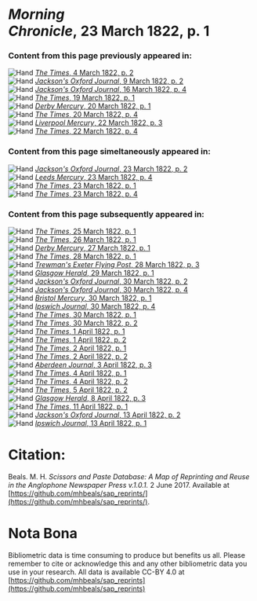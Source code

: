 # *Morning Chronicle*, 23 March 1822, p. 1  
  
### Content from this page previously appeared in:  
![Hand](http://scissorsandpaste.net/wp-content/uploads/2017/06/smallhandpointer.png) [*The Times*, 4 March 1822, p. 2](https://mhbeals.github.io/sap_html/The-Times/The-Times-4-March-1822-p-2)  
![Hand](http://scissorsandpaste.net/wp-content/uploads/2017/06/smallhandpointer.png) [*Jackson's Oxford Journal*, 9 March 1822, p. 2](https://mhbeals.github.io/sap_html/Jackson's-Oxford-Journal/Jackson's-Oxford-Journal-9-March-1822-p-2)  
![Hand](http://scissorsandpaste.net/wp-content/uploads/2017/06/smallhandpointer.png) [*Jackson's Oxford Journal*, 16 March 1822, p. 4](https://mhbeals.github.io/sap_html/Jackson's-Oxford-Journal/Jackson's-Oxford-Journal-16-March-1822-p-4)  
![Hand](http://scissorsandpaste.net/wp-content/uploads/2017/06/smallhandpointer.png) [*The Times*, 19 March 1822, p. 1](https://mhbeals.github.io/sap_html/The-Times/The-Times-19-March-1822-p-1)  
![Hand](http://scissorsandpaste.net/wp-content/uploads/2017/06/smallhandpointer.png) [*Derby Mercury*, 20 March 1822, p. 1](https://mhbeals.github.io/sap_html/Derby-Mercury/Derby-Mercury-20-March-1822-p-1)  
![Hand](http://scissorsandpaste.net/wp-content/uploads/2017/06/smallhandpointer.png) [*The Times*, 20 March 1822, p. 4](https://mhbeals.github.io/sap_html/The-Times/The-Times-20-March-1822-p-4)  
![Hand](http://scissorsandpaste.net/wp-content/uploads/2017/06/smallhandpointer.png) [*Liverpool Mercury*, 22 March 1822, p. 3](https://mhbeals.github.io/sap_html/Liverpool-Mercury/Liverpool-Mercury-22-March-1822-p-3)  
![Hand](http://scissorsandpaste.net/wp-content/uploads/2017/06/smallhandpointer.png) [*The Times*, 22 March 1822, p. 4](https://mhbeals.github.io/sap_html/The-Times/The-Times-22-March-1822-p-4)  
  
### Content from this page simeltaneously appeared in:  
![Hand](http://scissorsandpaste.net/wp-content/uploads/2017/06/smallhandpointer.png) [*Jackson's Oxford Journal*, 23 March 1822, p. 2](https://mhbeals.github.io/sap_html/Jackson's-Oxford-Journal/Jackson's-Oxford-Journal-23-March-1822-p-2)  
![Hand](http://scissorsandpaste.net/wp-content/uploads/2017/06/smallhandpointer.png) [*Leeds Mercury*, 23 March 1822, p. 4](https://mhbeals.github.io/sap_html/Leeds-Mercury/Leeds-Mercury-23-March-1822-p-4)  
![Hand](http://scissorsandpaste.net/wp-content/uploads/2017/06/smallhandpointer.png) [*The Times*, 23 March 1822, p. 1](https://mhbeals.github.io/sap_html/The-Times/The-Times-23-March-1822-p-1)  
![Hand](http://scissorsandpaste.net/wp-content/uploads/2017/06/smallhandpointer.png) [*The Times*, 23 March 1822, p. 4](https://mhbeals.github.io/sap_html/The-Times/The-Times-23-March-1822-p-4)  
  
### Content from this page subsequently appeared in:  
![Hand](http://scissorsandpaste.net/wp-content/uploads/2017/06/smallhandpointer.png) [*The Times*, 25 March 1822, p. 1](https://mhbeals.github.io/sap_html/The-Times/The-Times-25-March-1822-p-1)  
![Hand](http://scissorsandpaste.net/wp-content/uploads/2017/06/smallhandpointer.png) [*The Times*, 26 March 1822, p. 1](https://mhbeals.github.io/sap_html/The-Times/The-Times-26-March-1822-p-1)  
![Hand](http://scissorsandpaste.net/wp-content/uploads/2017/06/smallhandpointer.png) [*Derby Mercury*, 27 March 1822, p. 1](https://mhbeals.github.io/sap_html/Derby-Mercury/Derby-Mercury-27-March-1822-p-1)  
![Hand](http://scissorsandpaste.net/wp-content/uploads/2017/06/smallhandpointer.png) [*The Times*, 28 March 1822, p. 1](https://mhbeals.github.io/sap_html/The-Times/The-Times-28-March-1822-p-1)  
![Hand](http://scissorsandpaste.net/wp-content/uploads/2017/06/smallhandpointer.png) [*Trewman's Exeter Flying Post*, 28 March 1822, p. 3](https://mhbeals.github.io/sap_html/Trewman's-Exeter-Flying-Post/Trewman's-Exeter-Flying-Post-28-March-1822-p-3)  
![Hand](http://scissorsandpaste.net/wp-content/uploads/2017/06/smallhandpointer.png) [*Glasgow Herald*, 29 March 1822, p. 1](https://mhbeals.github.io/sap_html/Glasgow-Herald/Glasgow-Herald-29-March-1822-p-1)  
![Hand](http://scissorsandpaste.net/wp-content/uploads/2017/06/smallhandpointer.png) [*Jackson's Oxford Journal*, 30 March 1822, p. 2](https://mhbeals.github.io/sap_html/Jackson's-Oxford-Journal/Jackson's-Oxford-Journal-30-March-1822-p-2)  
![Hand](http://scissorsandpaste.net/wp-content/uploads/2017/06/smallhandpointer.png) [*Jackson's Oxford Journal*, 30 March 1822, p. 4](https://mhbeals.github.io/sap_html/Jackson's-Oxford-Journal/Jackson's-Oxford-Journal-30-March-1822-p-4)  
![Hand](http://scissorsandpaste.net/wp-content/uploads/2017/06/smallhandpointer.png) [*Bristol Mercury*, 30 March 1822, p. 1](https://mhbeals.github.io/sap_html/Bristol-Mercury/Bristol-Mercury-30-March-1822-p-1)  
![Hand](http://scissorsandpaste.net/wp-content/uploads/2017/06/smallhandpointer.png) [*Ipswich Journal*, 30 March 1822, p. 4](https://mhbeals.github.io/sap_html/Ipswich-Journal/Ipswich-Journal-30-March-1822-p-4)  
![Hand](http://scissorsandpaste.net/wp-content/uploads/2017/06/smallhandpointer.png) [*The Times*, 30 March 1822, p. 1](https://mhbeals.github.io/sap_html/The-Times/The-Times-30-March-1822-p-1)  
![Hand](http://scissorsandpaste.net/wp-content/uploads/2017/06/smallhandpointer.png) [*The Times*, 30 March 1822, p. 2](https://mhbeals.github.io/sap_html/The-Times/The-Times-30-March-1822-p-2)  
![Hand](http://scissorsandpaste.net/wp-content/uploads/2017/06/smallhandpointer.png) [*The Times*, 1 April 1822, p. 1](https://mhbeals.github.io/sap_html/The-Times/The-Times-1-April-1822-p-1)  
![Hand](http://scissorsandpaste.net/wp-content/uploads/2017/06/smallhandpointer.png) [*The Times*, 1 April 1822, p. 2](https://mhbeals.github.io/sap_html/The-Times/The-Times-1-April-1822-p-2)  
![Hand](http://scissorsandpaste.net/wp-content/uploads/2017/06/smallhandpointer.png) [*The Times*, 2 April 1822, p. 1](https://mhbeals.github.io/sap_html/The-Times/The-Times-2-April-1822-p-1)  
![Hand](http://scissorsandpaste.net/wp-content/uploads/2017/06/smallhandpointer.png) [*The Times*, 2 April 1822, p. 2](https://mhbeals.github.io/sap_html/The-Times/The-Times-2-April-1822-p-2)  
![Hand](http://scissorsandpaste.net/wp-content/uploads/2017/06/smallhandpointer.png) [*Aberdeen Journal*, 3 April 1822, p. 3](https://mhbeals.github.io/sap_html/Aberdeen-Journal/Aberdeen-Journal-3-April-1822-p-3)  
![Hand](http://scissorsandpaste.net/wp-content/uploads/2017/06/smallhandpointer.png) [*The Times*, 4 April 1822, p. 1](https://mhbeals.github.io/sap_html/The-Times/The-Times-4-April-1822-p-1)  
![Hand](http://scissorsandpaste.net/wp-content/uploads/2017/06/smallhandpointer.png) [*The Times*, 4 April 1822, p. 2](https://mhbeals.github.io/sap_html/The-Times/The-Times-4-April-1822-p-2)  
![Hand](http://scissorsandpaste.net/wp-content/uploads/2017/06/smallhandpointer.png) [*The Times*, 5 April 1822, p. 2](https://mhbeals.github.io/sap_html/The-Times/The-Times-5-April-1822-p-2)  
![Hand](http://scissorsandpaste.net/wp-content/uploads/2017/06/smallhandpointer.png) [*Glasgow Herald*, 8 April 1822, p. 3](https://mhbeals.github.io/sap_html/Glasgow-Herald/Glasgow-Herald-8-April-1822-p-3)  
![Hand](http://scissorsandpaste.net/wp-content/uploads/2017/06/smallhandpointer.png) [*The Times*, 11 April 1822, p. 1](https://mhbeals.github.io/sap_html/The-Times/The-Times-11-April-1822-p-1)  
![Hand](http://scissorsandpaste.net/wp-content/uploads/2017/06/smallhandpointer.png) [*Jackson's Oxford Journal*, 13 April 1822, p. 2](https://mhbeals.github.io/sap_html/Jackson's-Oxford-Journal/Jackson's-Oxford-Journal-13-April-1822-p-2)  
![Hand](http://scissorsandpaste.net/wp-content/uploads/2017/06/smallhandpointer.png) [*Ipswich Journal*, 13 April 1822, p. 1](https://mhbeals.github.io/sap_html/Ipswich-Journal/Ipswich-Journal-13-April-1822-p-1)  


# Citation: 

Beals. M. H. *Scissors and Paste Database: A Map of Reprinting and Reuse in the Anglophone Newspaper Press v.1.0.1.* 2 June 2017. Available at [https://github.com/mhbeals/sap_reprints/](https://github.com/mhbeals/sap_reprints/). 

# Nota Bona

Bibliometric data is time consuming to produce but benefits us all. Please remember to cite or acknowledge this and any other bibliometric data you use in your research. All data is available CC-BY 4.0 at [https://github.com/mhbeals/sap_reprints](https://github.com/mhbeals/sap_reprints)